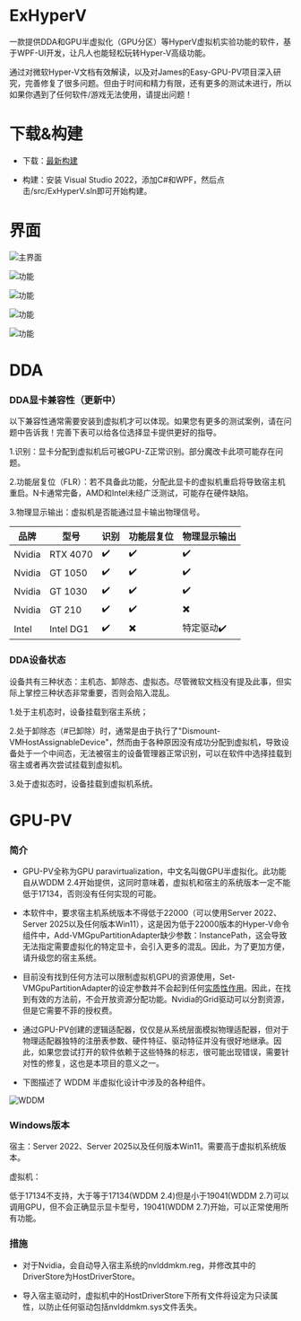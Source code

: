 # ExHyperV
一款提供DDA和GPU半虚拟化（GPU分区）等HyperV虚拟机实验功能的软件，基于WPF-UI开发，让凡人也能轻松玩转Hyper-V高级功能。

通过对微软Hyper-V文档有效解读，以及对James的Easy-GPU-PV项目深入研究，完善修复了很多问题。但由于时间和精力有限，还有更多的测试未进行，所以如果你遇到了任何软件/游戏无法使用，请提出问题！


# 下载&构建
* 下载：[最新构建](https://github.com/Justsenger/ExHyperV/releases/latest)


* 构建：安装 Visual Studio 2022，添加C#和WPF，然后点击/src/ExHyperV.sln即可开始构建。


# 界面

![主界面](https://github.com/Justsenger/ExHyperV/blob/main/img/01.png)

![功能](https://github.com/Justsenger/ExHyperV/blob/main/img/02.png)

![功能](https://github.com/Justsenger/ExHyperV/blob/main/img/03.png)

![功能](https://github.com/Justsenger/ExHyperV/blob/main/img/04.png)

![功能](https://github.com/Justsenger/ExHyperV/blob/main/img/05.png)

# DDA
### DDA显卡兼容性（更新中）
以下兼容性通常需要安装到虚拟机才可以体现。如果您有更多的测试案例，请在问题中告诉我！完善下表可以给各位选择显卡提供更好的指导。

1.识别：显卡分配到虚拟机后可被GPU-Z正常识别。部分魔改卡此项可能存在问题。

2.功能层复位（FLR）：若不具备此功能，分配此显卡的虚拟机重启将导致宿主机重启。N卡通常完备，AMD和Intel未经广泛测试，可能存在硬件缺陷。

3.物理显示输出：虚拟机是否能通过显卡输出物理信号。

| 品牌 | 型号 | 识别 | 功能层复位| 物理显示输出 |
| -------- | -------- | -------- | -------- | -------- |
| Nvidia   | RTX 4070 |✔️ |✔️ | ✔️|
| Nvidia   | GT 1050 |✔️ |✔️ | ✔️|
| Nvidia   | GT 1030 |✔️ |✔️ | ✔️|
| Nvidia   | GT 210 |✔️ | ✔️ | ✖️|
| Intel   |  Intel DG1 |✔️ | ✖️ | 特定驱动✔️|

### DDA设备状态
设备共有三种状态：主机态、卸除态、虚拟态。尽管微软文档没有提及此事，但实际上掌控三种状态非常重要，否则会陷入混乱。

1.处于主机态时，设备挂载到宿主系统；

2.处于卸除态（#已卸除）时，通常是由于执行了"Dismount-VMHostAssignableDevice"，然而由于各种原因没有成功分配到虚拟机，导致设备处于一个中间态，无法被宿主的设备管理器正常识别，可以在软件中选择挂载到宿主或者再次尝试挂载到虚拟机。

3.处于虚拟态时，设备挂载到虚拟机系统。

# GPU-PV

### 简介

* GPU-PV全称为GPU paravirtualization，中文名叫做GPU半虚拟化。此功能自从WDDM 2.4开始提供，这同时意味着，虚拟机和宿主的系统版本一定不能低于17134，否则没有任何实现的可能。


* 本软件中，要求宿主机系统版本不得低于22000（可以使用Server 2022、Server 2025以及任何版本Win11），这是因为低于22000版本的Hyper-V命令组件中，Add-VMGpuPartitionAdapter缺少参数：InstancePath，这会导致无法指定需要虚拟化的特定显卡，会引入更多的混乱。因此，为了更加方便，请升级您的宿主系统。


* 目前没有找到任何方法可以限制虚拟机GPU的资源使用，Set-VMGpuPartitionAdapter的设定参数并不会起到任何[实质性作用](https://github.com/jamesstringerparsec/Easy-GPU-PV/issues/298)。因此，在找到有效的方法前，不会开放资源分配功能。Nvidia的Grid驱动可以分割资源，但是它需要不菲的授权费。


* 通过GPU-PV创建的逻辑适配器，仅仅是从系统层面模拟物理适配器，但对于物理适配器独特的注册表参数、硬件特征、驱动特征并没有很好地继承。因此，如果您尝试打开的软件依赖于这些特殊的标志，很可能出现错误，需要针对性的修复，这也是本项目的意义之一。


* 下图描述了 WDDM 半虚拟化设计中涉及的各种组件。


![WDDM](https://github.com/Justsenger/ExHyperV/blob/main/img/WDDM.png)

### Windows版本

宿主：Server 2022、Server 2025以及任何版本Win11。需要高于虚拟机系统版本。

虚拟机：

低于17134不支持，大于等于17134(WDDM 2.4)但是小于19041(WDDM 2.7)可以调用GPU，但不会正确显示显卡型号，19041(WDDM 2.7)开始，可以正常使用所有功能。

### 措施

* 对于Nvidia，会自动导入宿主系统的nvlddmkm.reg，并修改其中的DriverStore为HostDriverStore。


* 导入宿主驱动时，虚拟机中的HostDriverStore下所有文件将设定为只读属性，以防止任何驱动包括nvlddmkm.sys文件丢失。




